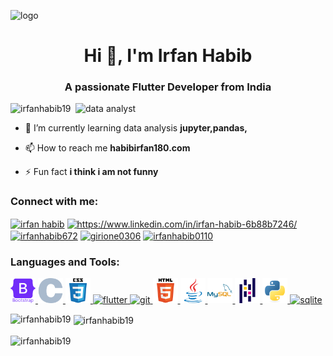 
![logo](https://wallpaperaccess.com/full/3959399.jpg)
<h1 align="center">Hi 👋, I'm Irfan Habib</h1>
<h3 align="center">A passionate Flutter Developer from India</h3>
<img align="right" alt="data analyst" width="400" src="https://blog.thecenterforsalesstrategy.com/hs-fs/hubfs/analytics.gif?width=400&name=analytics.gif">

<p align="left"> <img src="https://komarev.com/ghpvc/?username=irfanhabib19&label=Profile%20views&color=0e75b6&style=flat" alt="irfanhabib19" /> </p>

- 🌱 I’m currently learning data analysis **jupyter,pandas,**

- 📫 How to reach me **habibirfan180.com**

- ⚡ Fun fact **i think i am not funny**

<h3 align="left">Connect with me:</h3>
<p align="left">
<a href="https://twitter.com/irfan habib" target="blank"><img align="center" src="https://raw.githubusercontent.com/rahuldkjain/github-profile-readme-generator/master/src/images/icons/Social/twitter.svg" alt="irfan habib" height="30" width="40" /></a>
<a href="https://linkedin.com/in/https://www.linkedin.com/in/irfan-habib-6b88b7246/" target="blank"><img align="center" src="https://raw.githubusercontent.com/rahuldkjain/github-profile-readme-generator/master/src/images/icons/Social/linked-in-alt.svg" alt="https://www.linkedin.com/in/irfan-habib-6b88b7246/" height="30" width="40" /></a>
<a href="https://instagram.com/irfanhabib672" target="blank"><img align="center" src="https://raw.githubusercontent.com/rahuldkjain/github-profile-readme-generator/master/src/images/icons/Social/instagram.svg" alt="irfanhabib672" height="30" width="40" /></a>
<a href="https://www.leetcode.com/girione0306" target="blank"><img align="center" src="https://raw.githubusercontent.com/rahuldkjain/github-profile-readme-generator/master/src/images/icons/Social/leet-code.svg" alt="girione0306" height="30" width="40" /></a>
<a href="https://auth.geeksforgeeks.org/user/irfanhabib0110" target="blank"><img align="center" src="https://raw.githubusercontent.com/rahuldkjain/github-profile-readme-generator/master/src/images/icons/Social/geeks-for-geeks.svg" alt="irfanhabib0110" height="30" width="40" /></a>
</p>

<h3 align="left">Languages and Tools:</h3>
<p align="left"> <a href="https://getbootstrap.com" target="_blank" rel="noreferrer"> <img src="https://raw.githubusercontent.com/devicons/devicon/master/icons/bootstrap/bootstrap-plain-wordmark.svg" alt="bootstrap" width="40" height="40"/> </a> <a href="https://www.cprogramming.com/" target="_blank" rel="noreferrer"> <img src="https://raw.githubusercontent.com/devicons/devicon/master/icons/c/c-original.svg" alt="c" width="40" height="40"/> </a> <a href="https://www.w3schools.com/css/" target="_blank" rel="noreferrer"> <img src="https://raw.githubusercontent.com/devicons/devicon/master/icons/css3/css3-original-wordmark.svg" alt="css3" width="40" height="40"/> </a> <a href="https://flutter.dev" target="_blank" rel="noreferrer"> <img src="https://www.vectorlogo.zone/logos/flutterio/flutterio-icon.svg" alt="flutter" width="40" height="40"/> </a> <a href="https://git-scm.com/" target="_blank" rel="noreferrer"> <img src="https://www.vectorlogo.zone/logos/git-scm/git-scm-icon.svg" alt="git" width="40" height="40"/> </a> <a href="https://www.w3.org/html/" target="_blank" rel="noreferrer"> <img src="https://raw.githubusercontent.com/devicons/devicon/master/icons/html5/html5-original-wordmark.svg" alt="html5" width="40" height="40"/> </a> <a href="https://www.java.com" target="_blank" rel="noreferrer"> <img src="https://raw.githubusercontent.com/devicons/devicon/master/icons/java/java-original.svg" alt="java" width="40" height="40"/> </a> <a href="https://www.mysql.com/" target="_blank" rel="noreferrer"> <img src="https://raw.githubusercontent.com/devicons/devicon/master/icons/mysql/mysql-original-wordmark.svg" alt="mysql" width="40" height="40"/> </a> <a href="https://pandas.pydata.org/" target="_blank" rel="noreferrer"> <img src="https://raw.githubusercontent.com/devicons/devicon/2ae2a900d2f041da66e950e4d48052658d850630/icons/pandas/pandas-original.svg" alt="pandas" width="40" height="40"/> </a> <a href="https://www.python.org" target="_blank" rel="noreferrer"> <img src="https://raw.githubusercontent.com/devicons/devicon/master/icons/python/python-original.svg" alt="python" width="40" height="40"/> </a> <a href="https://www.sqlite.org/" target="_blank" rel="noreferrer"> <img src="https://www.vectorlogo.zone/logos/sqlite/sqlite-icon.svg" alt="sqlite" width="40" height="40"/> </a> </p>

<p><img align="left" src="https://github-readme-stats.vercel.app/api/top-langs?username=irfanhabib19&show_icons=true&locale=en&layout=compact" alt="irfanhabib19" /></p>

<p>&nbsp;<img align="center" src="https://github-readme-stats.vercel.app/api?username=irfanhabib19&show_icons=true&locale=en" alt="irfanhabib19" /></p>

<p><img align="center" src="https://github-readme-streak-stats.herokuapp.com/?user=irfanhabib19&" alt="irfanhabib19" /></p>

